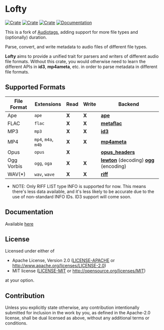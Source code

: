 # Lofty
[![Crate](https://img.shields.io/crates/v/lofty.svg)](https://crates.io/crates/lofty)
[![Crate](https://img.shields.io/crates/d/lofty.svg)](https://crates.io/crates/lofty)
[![Crate](https://img.shields.io/crates/l/lofty.svg)](https://crates.io/crates/lofty)
[![Documentation](https://docs.rs/lofty/badge.svg)](https://docs.rs/lofty/)

This is a fork of [Audiotags](https://github.com/TianyiShi2001/audiotags), adding support for more file types and (optionally) duration.

Parse, convert, and write metadata to audio files of different file types.

**Lofty** aims to provide a unified trait for parsers and writers of different audio file formats.
Without this crate, you would otherwise need to learn the different APIs in **id3**, **mp4ameta**, etc.
in order to parse metadata in different file formats.

## Supported Formats

| File Format   | Extensions          | Read | Write | Backend                                                                                                             |
|---------------|---------------------|------|-------|---------------------------------------------------------------------------------------------------------------------|
| Ape           | `ape`               |**X** |**X**  | [**ape**](https://github.com/rossnomann/rust-ape)                                                                   |
| FLAC          | `flac`              |**X** |**X**  | [**metaflac**](https://github.com/jameshurst/rust-metaflac)                                                         |
| MP3           | `mp3`               |**X** |**X**  | [**id3**](https://github.com/polyfloyd/rust-id3)                                                                    |
| MP4           | `mp4`, `m4a`, `m4b` |**X** |**X**  | [**mp4ameta**](https://github.com/Saecki/rust-mp4ameta)                                                             |
| Opus          | `opus`              |**X** |       | [**opus_headers**](https://github.com/zaethan/opus_headers)                                                         |
| Ogg Vorbis    | `ogg`, `oga`        |**X** |**X**  | [**lewton**](https://github.com/RustAudio/lewton) (decoding) [**ogg**](https://github.com/RustAudio/ogg) (encoding) |
| WAV(*)        | `wav`, `wave`       |**X** |**X**  | [**riff**](https://github.com/frabert/riff)                                                                         |

* NOTE: Only RIFF LIST type INFO is supported for now. This means there's less data available, and it's less likely to be accurate due to the use of non-standard INFO IDs. ID3 support will come soon.

## Documentation
Available [here](https://docs.rs/lofty)

## License

Licensed under either of

* Apache License, Version 2.0
  ([LICENSE-APACHE](LICENSE-APACHE) or http://www.apache.org/licenses/LICENSE-2.0)
* MIT license
  ([LICENSE-MIT](LICENSE-MIT) or http://opensource.org/licenses/MIT)

at your option.

## Contribution

Unless you explicitly state otherwise, any contribution intentionally submitted
for inclusion in the work by you, as defined in the Apache-2.0 license, shall be
dual licensed as above, without any additional terms or conditions.
